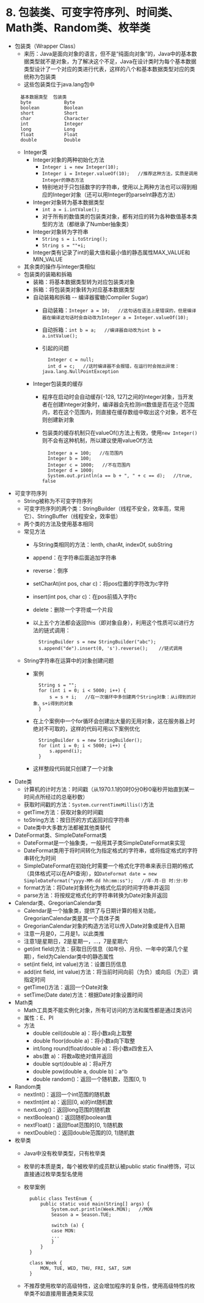 # 8. 包装类、可变字符序列、时间类、Math类、Random类、枚举类
- 包装类（Wrapper Class）
	- 来历：Java是面向对象的语言，但不是“纯面向对象”的，Java中的基本数据类型就不是对象，为了解决这个不足，Java在设计类时为每个基本数据类型设计了一个对应的类进行代表，这样的八个和基本数据类型对应的类统称为包装类
	- 这些包装类位于java.lang包中
	>
		基本数据类型	包装类
		byte			Byte
		boolean			Boolean
		short			Short
		char			Character
		int				Integer
		long			Long
		float			Float
		double			Double

	- Integer类
		- Integer对象的两种初始化方法
			- `Integer i = new Integer(10);`
			- `Integer i = Integer.valueOf(10);   //推荐这种方法，实质是调用Integer的静态方法`
			- 特别地对于只包括数字的字符串，使用以上两种方法也可以得到相应的Integer对象（还可以用Integer的parseInt静态方法）
		- Integer对象转为基本数据类型
			- `int a = i.intValue();`
			- 对于所有的数值类的包装类对象，都有对应的转为各种数值基本类型的方法（都继承了Number抽象类）
		- Integer对象转为字符串
			- `String s = i.toString();`
			- `String s = ""+i;`
		- Integer类有记录了int的最大值和最小值的静态属性MAX_VALUE和MIN_VALUE
	- 其余类的操作与Integer类相似
	- 包装类的装箱和拆箱
		- 装箱：将基本数据类型转为对应包装类对象
		- 拆箱：将包装类对象转为对应基本数据类型
		- 自动装箱和拆箱 -- 编译器蜜糖(Compiler Sugar)
			- 自动装箱：`Integer a = 10;   //这句话在语法上是错误的，但是编译器在编译这句话时会自动改为Integer a = Integer.valueOf(10);`
			- 自动拆箱：`int b = a;   //编译器自动改为int b = a.intValue();`
			- 引起的问题

					Integer c = null;
					int d = c;   //这时编译器不会报错，在运行时会抛出异常：java.lang.NullPointException
		- Integer包装类的缓存
			- 程序在启动时会自动缓存[-128, 127]之间的Integer对象，当开发者在创建Integer对象时，编译器会先检测int数值是否在这个范围内，若在这个范围内，则直接在缓存数组中取出这个对象，若不在则创建新对象
			- 包装类的缓存机制只在valueOf()方法上有效，使用`new Integer()`则不会有这种机制，所以建议使用valueOf方法

					Integer a = 100;   //在范围内
					Integer b = 100;
					Integer c = 1000;   //不在范围内
					Integer d = 1000;
					System.out.println(a == b + ", " + c == d);   //true, false
- 可变字符序列
	- String被称为不可变字符序列
	- 可变字符序列的两个类：StringBuilder（线程不安全，效率高，常用它）、StringBuffer（线程安全，效率低）
	- 两个类的方法及使用基本相同
	- 常见方法
		- 与String类相同的方法：lenth, charAt, indexOf, subString
		- append：在字符串后面追加字符串
		- reverse：倒序
		- setCharAt(int pos, char c)：将pos位置的字符改为c字符
		- insert(int pos, char c)：在pos前插入字符c
		- delete：删除一个字符或一个片段
		- 以上五个方法都会返回this（即对象自身），利用这个性质可以进行方法的链式调用：

				StringBuilder s = new StringBuilder("abc");
				s.append("de").insert(0, 's').reverse();    //链式调用
	- String字符串在运算中的对象创建问题
		- 案例

				String s = "";
				for (int i = 0; i < 5000; i++) {
					s = s + i;   //在一次循环中多创建两个String对象：从i得到的对象、s+i得到的对象
				}
		- 在上个案例中一个for循环会创建出大量的无用对象，这在服务器上时绝对不可取的，这样的代码可用以下案例优化

				StringBuilder s = new StringBuilder();
				for (int i = 0; i < 5000; i++) {
					s.append(i);
				}
		- 这样整段代码就只创建了一个对象
- Date类
	- 计算机的计时方法：时间戳（从1970.1.1的0时0分0秒0毫秒开始直到某一时间点所经过的总毫秒数）
	- 获取时间戳的方法：`System.currentTimeMillis()`方法
	- getTime方法：获取对象的时间戳
	- toString方法：按日历的方式返回对应字符串
	- Date类中大多数方法都被其他类替代
- DateFormat类、SimpleDateFormat类
	- DateFormat是一个抽象类，一般用其子类SimpleDateFormat来实现
	- DateFormat类用于将时间转化为指定格式的字符串，或将指定格式的字符串转化为时间
	- SimpleDateFormat在初始化时需要一个格式化字符串来表示日期的格式（具体格式可以在API查询），如`DateFormat date = new SimpleDateFormat("yyyy-MM-dd hh:mm:ss");   //年-月-日 时:分:秒`
	- format方法：将Date对象转化为格式化后的时间字符串并返回
	- parse方法：将按规定格式化的字符串转换为Date对象并返回
- Calendar类、GregorianCalendar类
	- Calendar是一个抽象类，提供了与日期计算的相关功能，GregorianCalendar类是其一个具体子类
	- GregorianCalendar对象的构造方法可以传入Date对象或是传入日期
	- 注意一月是0，二月是1，以此类推
	- 注意1是星期日，2是星期一，...，7是星期六
	- get(int field)方法：获取日历信息（如年份、月份、一年中的第几个星期），field为Calendar类中的静态属性
	- set(int field, int value)方法：设置日历信息
	- add(int field, int value)方法：将当前时间向前（为负）或向后（为正）调指定时间
	- getTime()方法：返回一个Date对象
	- setTime(Date date)方法：根据Date对象设置时间
- Math类
	- Math工具类不能实例化对象，所有可访问的方法和属性都是通过类访问
	- 属性：E、PI
	- 方法
		- double ceil(double a)：将小数a向上取整
		- double floor(double a)：将小数a向下取整
		- int/long round(float/double a)：将小数a四舍五入
		- abs(数 a)：将数a取绝对值并返回
		- double sqrt(double a)：将a开方
		- double pow(double a, double b)：a^b
		- double random()：返回一个随机数，范围[0, 1)
- Random类
	- nextInt()：返回一个int范围的随机数
	- nextInt(int a)：返回[0, a)的int随机数
	- nextLong()：返回long范围的随机数
	- nextBoolean()：返回随机boolean值
	- nextFloat()：返回float范围的[0, 1)随机数
	- nextDouble()：返回double范围的[0, 1)随机数
- 枚举类
	- Java中没有枚举类型，只有枚举类
	- 枚举的本质是类，每个被枚举的成员默认被public static final修饰，可以直接通过枚举类型名使用
	- 枚举案例
			
			public class TestEnum {
				public static void main(String[] args) {
					System.out.println(Week.MON);   //MON
					Season a = Season.TUE;

					switch (a) {
					case MON:
					...
					}
				}
			}

			class Week {
				MON, TUE, WED, THU, FRI, SAT, SUM
			}
	- 不推荐使用枚举的高级特性，这会增加程序的复杂性，使用高级特性的枚举类不如直接用普通类来实现